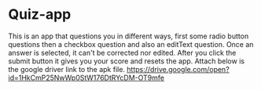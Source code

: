 # Quiz-app
This is an app that questions you in different ways, first some radio button questions then a checkbox question and also an editText question.
Once an answer is selected, it can't be corrected nor edited.
After you click the submit button it gives you your score and resets the app.
Attach below is the google driver link to the apk file.
https://drive.google.com/open?id=1HkCmP25NwWp0StW176DtRYcDM-OT9mfe
